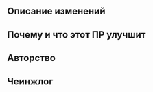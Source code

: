 <!--
Читать: https://github.com/TauCetiStation/TauCetiClassic/wiki/Styling-of-Pull-Requests-for-Dummies
-->
## Описание изменений

## Почему и что этот ПР улучшит

## Авторство

## Чеинжлог
